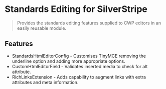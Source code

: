 # Standards Editing for SilverStripe
> Provides the standards editing features supplied to CWP editors in an easily reusable module.  

## Features
* StandardsHtmlEditorConfig - Customises TinyMCE removing the underline option and adding more appropriate options. 
* CustomHtmlEditorField - Validates inserted media to check for alt attribute.
* RichLinksExtension - Adds capability to augment links with extra attributes and meta information.
